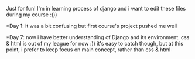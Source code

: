 Just for fun!
I'm in learning process of django and i want to edit these files during my course :)))

*Day 1: it was a bit confusing but first course's project pushed me well

*Day 7: now i have better understanding of Django and its environment.
css & html is out of my league for now :))
it's easy to catch though, but at this point, i prefer to keep focus on main concept, rather than css & html
